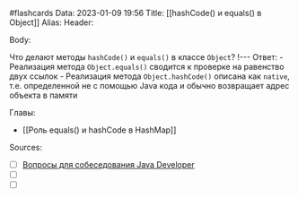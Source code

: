 #flashcards
Data: 2023-01-09 19:56
Title: [[hashCode() и equals() в Object]]
Alias:
Header:


Body:

Что делают методы `hashCode()` и `equals()` в классе `Object`?
!---
Ответ:
	- Реализация метода `Object.equals()` сводится к проверке на равенство двух ссылок
	- Реализация метода `Object.hashCode()` описана как `native`, т.е. определенной не с помощью Java кода и обычно возвращает адрес объекта в памяти
<!--SR:!2023-03-14,3,310-->





Главы:
- [[Роль equals() и hashCode в HashMap]]


Sources:
- [ ] [Вопросы для собеседования Java Developer](https://github.com/enhorse/java-interview/blob/master/README.md#%D0%9E%D0%9E%D0%9F)
- [ ] []()
- [ ] []()